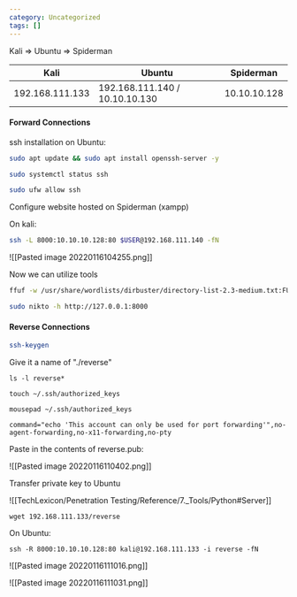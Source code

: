 ```yaml
---
category: Uncategorized
tags: []
---
```

Kali => Ubuntu => Spiderman

| Kali | Ubuntu | Spiderman | 
| --- | --- | --- |
| 192.168.111.133 | 192.168.111.140 / 10.10.10.130 | 10.10.10.128

#### **Forward Connections**

ssh installation on Ubuntu:
```bash - kali
sudo apt update && sudo apt install openssh-server -y
```

```bash - kali
sudo systemctl status ssh
```

```bash - kali
sudo ufw allow ssh
```

Configure website hosted on Spiderman (xampp)

On kali:

```bash - kali
ssh -L 8000:10.10.10.128:80 $USER@192.168.111.140 -fN
```

![[Pasted image 20220116104255.png]]

Now we can utilize tools 

```bash - kali
ffuf -w /usr/share/wordlists/dirbuster/directory-list-2.3-medium.txt:FUZZ -u http://127.0.0.1:8000/FUZZ
```

```bash - kali
sudo nikto -h http://127.0.0.1:8000
```


#### **Reverse Connections**  

```bash - kali
ssh-keygen
```

Give it a name of "./reverse"

```
ls -l reverse*
```

```
touch ~/.ssh/authorized_keys
```

```
mousepad ~/.ssh/authorized_keys
```

```
command="echo 'This account can only be used for port forwarding'",no-agent-forwarding,no-x11-forwarding,no-pty
```

Paste in the contents of reverse.pub:

![[Pasted image 20220116110402.png]]

Transfer private key to Ubuntu

![[TechLexicon/Penetration Testing/Reference/7._Tools/Python#Server]]

```
wget 192.168.111.133/reverse
```

On Ubuntu:
```
ssh -R 8000:10.10.10.128:80 kali@192.168.111.133 -i reverse -fN
```

![[Pasted image 20220116111016.png]]

![[Pasted image 20220116111031.png]]


